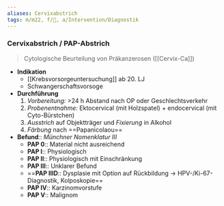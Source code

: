 ```yaml
---
aliases: Cervixabstrich
tags: m/m22, f/🦩, a/Intervention/Diagnostik
---
```

### Cervixabstrich / PAP-Abstrich
> Cytologische Beurteilung von Präkanzerosen ([[Cervix-Ca]])
- **Indikation**
	- [[Krebsvorsorgeuntersuchung]] ab 20. LJ
	- Schwangerschaftsvorsoge
- **Durchführung**
	1. *Vorbereitung:* >24 h Abstand nach OP oder Geschlechtsverkehr
	2. *Probenentnahme:* Ektocervical (mit Holzspatel) + endocervical (mit Cyto-Bürstchen)
	3. *Ausstrich* auf Objektträger und *Fixierung* in Alkohol
	4. *Färbung* nach ==Papanicolaou==
- **Befund**:: *Münchner Nomenklatur III*
	- **PAP 0**:: Material nicht ausreichend
	- **PAP I**:: Physiologisch
	- **PAP II**:: Physiologisch mit Einschränkung
	- **PAP III**:: Unklarer Befund
	- ==**PAP IIID**:: Dysplasie mit Option auf Rückbildung → HPV-/Ki-67-Diagnostik, Kolposkopie==
	- **PAP IV**:: Karzinomvorstufe
	- **PAP V**:: Malignom